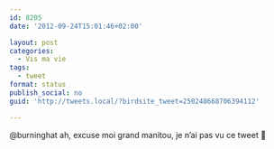 ```yaml
---
id: 8205
date: '2012-09-24T15:01:46+02:00'

layout: post
categories:
  - Vis ma vie
tags:
  - tweet
format: status
publish_social: no
guid: 'http://tweets.local/?birdsite_tweet=250248668706394112'

---
```


@burninghat ah, excuse moi grand manitou, je n’ai pas vu ce tweet 🙂